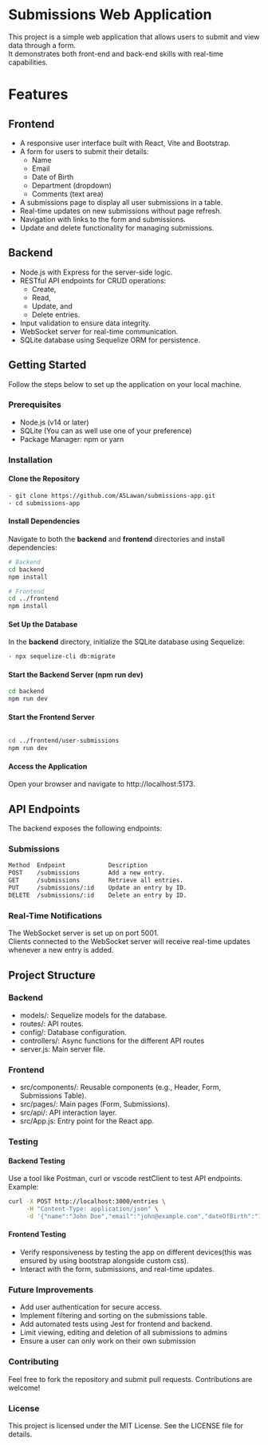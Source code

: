 # Submissions Web Application

This project is a simple web application that allows users to submit and view data through a form.  
It demonstrates both front-end and back-end skills with real-time capabilities.

# Features

## Frontend

- A responsive user interface built with React, Vite and Bootstrap.
- A form for users to submit their details:
  - Name
  - Email
  - Date of Birth
  - Department (dropdown)
  - Comments (text area)
- A submissions page to display all user submissions in a table.
- Real-time updates on new submissions without page refresh.
- Navigation with links to the form and submissions.
- Update and delete functionality for managing submissions.

## Backend

- Node.js with Express for the server-side logic.
- RESTful API endpoints for CRUD operations:
  - Create,
  - Read,
  - Update, and
  - Delete entries.
- Input validation to ensure data integrity.
- WebSocket server for real-time communication.
- SQLite database using Sequelize ORM for persistence.

## Getting Started

Follow the steps below to set up the application on your local machine.

### Prerequisites

- Node.js (v14 or later)
- SQLite (You can as well use one of your preference)
- Package Manager: npm or yarn

### Installation

#### Clone the Repository

```bash
- git clone https://github.com/ASLawan/submissions-app.git
- cd submissions-app
```

#### Install Dependencies

Navigate to both the **backend** and **frontend** directories and install dependencies:

```bash
# Backend
cd backend
npm install

# Frontend
cd ../frontend
npm install
```

#### Set Up the Database

In the **backend** directory, initialize the SQLite database using Sequelize:

```bash
- npx sequelize-cli db:migrate
```

#### Start the Backend Server (npm run dev)

```bash
cd backend
npm run dev
```

#### Start the Frontend Server

```bash

cd ../frontend/user-submissions
npm run dev
```

#### Access the Application

Open your browser and navigate to http://localhost:5173.

## API Endpoints

The backend exposes the following endpoints:

### Submissions

```bash
Method	Endpoint	        Description
POST	/submissions	    Add a new entry.
GET	    /submissions	    Retrieve all entries.
PUT	    /submissions/:id	Update an entry by ID.
DELETE	/submissions/:id	Delete an entry by ID.
```

### Real-Time Notifications

The WebSocket server is set up on port 5001.  
Clients connected to the WebSocket server will receive real-time updates whenever a new entry is added.

## Project Structure

### Backend

- models/: Sequelize models for the database.
- routes/: API routes.
- config/: Database configuration.
- controllers/: Async functions for the different API routes
- server.js: Main server file.

### Frontend

- src/components/: Reusable components (e.g., Header, Form, Submissions Table).
- src/pages/: Main pages (Form, Submissions).
- src/api/: API interaction layer.
- src/App.js: Entry point for the React app.

### Testing

#### Backend Testing

Use a tool like Postman, curl or vscode restClient to test API endpoints.
Example:

```bash
curl -X POST http://localhost:3000/entries \
     -H "Content-Type: application/json" \
     -d '{"name":"John Doe","email":"john@example.com","dateOfBirth":"1990-01-01","department":"HR","comments":"Test comment"}'
```

#### Frontend Testing

- Verify responsiveness by testing the app on different devices(this was ensured by using bootstrap alongside custom css).
- Interact with the form, submissions, and real-time updates.

### Future Improvements

- Add user authentication for secure access.
- Implement filtering and sorting on the submissions table.
- Add automated tests using Jest for frontend and backend.
- Limit viewing, editing and deletion of all submissions to admins
- Ensure a user can only work on their own submission

### Contributing

Feel free to fork the repository and submit pull requests. Contributions are welcome!

### License

This project is licensed under the MIT License. See the LICENSE file for details.
